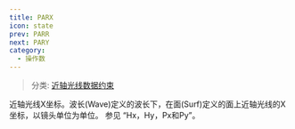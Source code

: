 ```yaml
---
title: PARX
icon: state
prev: PARR
next: PARY
category:
  - 操作数
---
```


> 分类: [近轴光线数据约束](/hb/operands/131/881/  "Zemax 操作数 近轴光线数据约束")

近轴光线X坐标。波长(Wave)定义的波长下，在面(Surf)定义的面上近轴光线的X坐标，以镜头单位为单位。 
参见 “Hx，Hy，Px和Py”。